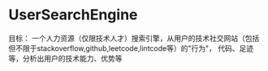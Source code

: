 # UserSearchEngine

目标：
    一个人力资源（仅限技术人才）搜索引擎，从用户的技术社交网站（包括但不限于stackoverflow,github,leetcode,lintcode等）的"行为"，
    代码、足迹等，分析出用户的技术能力、优势等